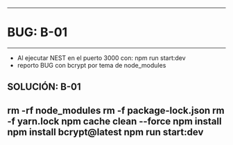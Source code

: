 
---------------------------------------------------
# BUG: B-01
---------------------------------------------------
- Al ejecutar NEST en el puerto 3000 con:
npm run start:dev  
- reporto BUG con bcrypt por tema de node_modules

## SOLUCIÓN: B-01
rm -rf node_modules
rm -f package-lock.json
rm -f yarn.lock
npm cache clean --force
npm install
npm install bcrypt@latest
npm run start:dev
---------------------------------------------------


